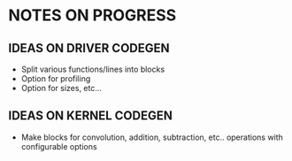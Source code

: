 # NOTES ON PROGRESS

## IDEAS ON DRIVER CODEGEN

 - Split various functions/lines into blocks
 - Option for profiling
 - Option for sizes, etc...

## IDEAS ON KERNEL CODEGEN

 - Make blocks for convolution, addition, subtraction, etc.. operations with configurable options